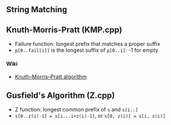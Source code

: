 ## String Matching

## Knuth-Morris-Pratt (KMP.cpp)

* Failure function: longest prefix that matches a proper suffix
* `p[0..fail[i]]` is the longest suffix of `p[0..i]`: -1 for empty

#### Wiki

* [Knuth–Morris–Pratt algorithm](http://en.wikipedia.org/wiki/Knuth%E2%80%93Morris%E2%80%93Pratt_algorithm)

## Gusfield's Algorithm (Z.cpp)

* Z function: longest common prefix of `s` and `s[i..]`
* `s[0..z(i)-1] = s[i...i+z(i)-1]`, or `s[0, z(i)] = s[i, z(i)]`

